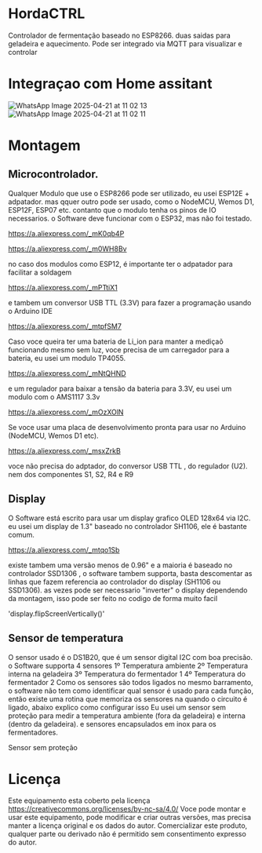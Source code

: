 # HordaCTRL
Controlador de fermentação baseado no ESP8266. duas saidas para geladeira e aquecimento.
Pode ser integrado via MQTT para visualizar e controlar
# Integraçao com Home assitant
![WhatsApp Image 2025-04-21 at 11 02 13](https://github.com/user-attachments/assets/3f98d28e-f103-45e4-bfec-ce2d34830286)
![WhatsApp Image 2025-04-21 at 11 02 11](https://github.com/user-attachments/assets/abb5f350-4ea6-4e9c-a4a6-9313fe1ff0e2)
# Montagem
## Microcontrolador.
Qualquer Modulo que use o ESP8266 pode ser utilizado, eu usei ESP12E + adpatador. mas qquer outro pode ser usado, como o NodeMCU, Wemos D1, ESP12F, ESP07 etc. contanto que o modulo tenha os pinos de IO necessarios. o Software deve funcionar com o ESP32, mas não foi testado.

https://a.aliexpress.com/_mK0qb4P

https://a.aliexpress.com/_m0WH8Bv

no caso dos modulos como ESP12, é importante ter o adpatador para facilitar a soldagem

https://a.aliexpress.com/_mPTtiX1

e tambem um conversor USB TTL (3.3V) para fazer a programação usando o Arduino IDE

https://a.aliexpress.com/_mtpfSM7

Caso voce queira ter uma bateria de Li_ion para manter a mediçaõ funcionando mesmo sem luz, voce precisa de um carregador para a bateria, eu usei um modulo TP4055.

https://a.aliexpress.com/_mNtQHND

e um regulador para baixar a tensão da bateria para 3.3V, eu usei um modulo com o AMS1117 3.3v

https://a.aliexpress.com/_mOzXOlN

Se voce usar uma placa de desenvolvimento pronta para usar no Arduino (NodeMCU, Wemos D1 etc).

https://a.aliexpress.com/_msxZrkB

voce não precisa do adptador, do conversor USB TTL , do regulador (U2). nem dos componentes S1, S2, R4 e R9
## Display
O Software está escrito para usar um display grafico OLED 128x64 via I2C.
eu usei um display de 1.3" baseado no controlador SH1106, ele é bastante comum.

https://a.aliexpress.com/_mtqo1Sb

existe tambem uma versão menos de 0.96" e a maioria é baseado no controlador SSD1306 , o software tambem supporta, basta descomentar as linhas que fazem referencia ao controlador do display (SH1106 ou SSD1306). as vezes pode ser necessario "inverter" o display dependendo da montagem, isso pode ser feito no codigo de forma muito facil

'display.flipScreenVertically()'

## Sensor de temperatura
O sensor usado é o DS1B20, que é um sensor digital I2C com boa precisão.
o Software supporta 4 sensores
1º Temperatura ambiente
2º Temperatura interna na geladeira
3º Temperatura do fermentador 1
4º Temperatura do fermentador 2
Como os sensores são todos ligados no mesmo barramento, o software não tem como identificar qual sensor é usado para cada função, então existe uma rotina que memoriza os sensores na quando o circuito é ligado, abaixo explico como configurar isso
Eu usei um sensor sem proteção para medir a temperatura ambiente (fora da geladeira) e interna (dentro da geladeira).
e sensores encapsulados em inox para os fermentadores.

Sensor sem proteção



# Licença
Este equipamento esta coberto pela licença https://creativecommons.org/licenses/by-nc-sa/4.0/
Voce pode montar e usar este equipamento, pode modificar e criar outras versões, mas precisa manter a licença original e os dados do autor.
Comercializar este produto, qualquer parte ou derivado não é permitido sem consentimento expresso do autor.
